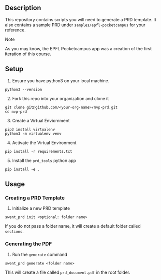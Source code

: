 ## Description

This repository contains scripts you will need to generate a PRD template.
It also contains a sample PRD under `samples/epfl-pocketcampus` for your reference.

>[!NOTE]
>As you may know, the EPFL Pocketcampus app was a creation of the first iteration
>of this course. 

## Setup

1. Ensure you have python3 on your local machine. 
```
python3 --version
```

2. Fork this repo into your organization and clone it 
```
git clone git@github.com/<your-org-name>/mvp-prd.git
cd mvp-prd
```

3. Create a Virtual Enviornment
```
pip3 install virtualenv
python3 -m virtualenv venv
```

4. Activate the Virtual Environment
```
pip install -r requirements.txt
```

5. Install the `prd_tools` python app
```
pip install -e .
```

## Usage

### Creating a PRD Template

1. Initialize a new PRD template
```
swent_prd init <optional: folder name>
```
If you do not pass a folder name, it will create a default folder called
`sections`. 

### Generating the PDF

1. Run the `generate` command
```
swent_prd generate <folder name>
```

This will create a file called `prd_document.pdf` in the root folder.

